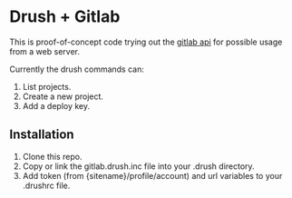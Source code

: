 Drush + Gitlab
==============

This is proof-of-concept code trying out the [gitlab api](http://api.gitlab.org/) for possible usage from a web server.

Currently the drush commands can:

1. List projects.
1. Create a new project.
1. Add a deploy key.

## Installation

1. Clone this repo.
2. Copy or link the gitlab.drush.inc file into your .drush directory.
3. Add token (from {sitename}/profile/account) and url variables to your .drushrc file.

